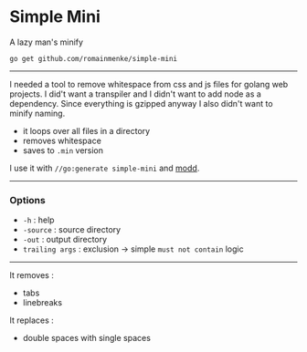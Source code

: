 # Simple Mini

A lazy man's minify

`go get github.com/romainmenke/simple-mini`

---

I needed a tool to remove whitespace from css and js files for golang web projects. I did't want a transpiler and I didn't want to add node as a dependency. Since everything is gzipped anyway I also didn't want to minify naming.

- it loops over all files in a directory
- removes whitespace
- saves to `.min` version

I use it with `//go:generate simple-mini` and [modd](https://github.com/cortesi/modd).

---

### Options

- `-h`            : help
- `-source`       : source directory
- `-out`          : output directory
- `trailing args` : exclusion -> simple `must not contain` logic

---

It removes :
- tabs
- linebreaks

It replaces :
- double spaces with single spaces
